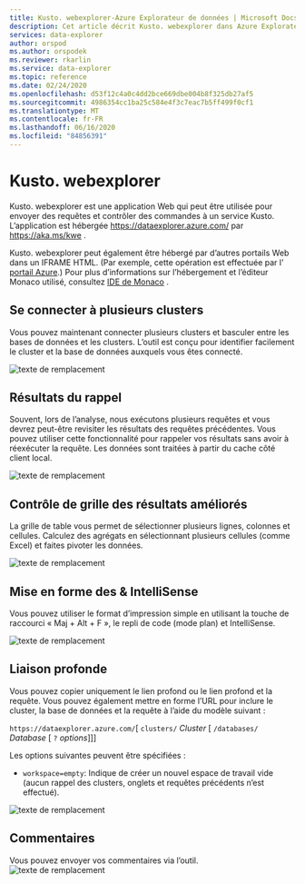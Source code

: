 ```yaml
---
title: Kusto. webexplorer-Azure Explorateur de données | Microsoft Docs
description: Cet article décrit Kusto. webexplorer dans Azure Explorateur de données.
services: data-explorer
author: orspod
ms.author: orspodek
ms.reviewer: rkarlin
ms.service: data-explorer
ms.topic: reference
ms.date: 02/24/2020
ms.openlocfilehash: d53f12c4a0c4dd2bce669dbe004b8f325db27af5
ms.sourcegitcommit: 4986354cc1ba25c584e4f3c7eac7b5ff499f0cf1
ms.translationtype: MT
ms.contentlocale: fr-FR
ms.lasthandoff: 06/16/2020
ms.locfileid: "84856391"
---
```

# <a name="kustowebexplorer"></a>Kusto. webexplorer

Kusto. webexplorer est une application Web qui peut être utilisée pour envoyer des requêtes et contrôler des commandes à un service Kusto. L’application est hébergée https://dataexplorer.azure.com/ par https://aka.ms/kwe .



Kusto. webexplorer peut également être hébergé par d’autres portails Web dans un IFRAME HTML.
(Par exemple, cette opération est effectuée par l' [portail Azure](https://portal.azure.com).) Pour plus d’informations sur l’hébergement et l’éditeur Monaco utilisé, consultez [IDE de Monaco](../api/monaco/monaco-kusto.md) .

## <a name="connect-to-multiple-clusters"></a>Se connecter à plusieurs clusters

Vous pouvez maintenant connecter plusieurs clusters et basculer entre les bases de données et les clusters.
L’outil est conçu pour identifier facilement le cluster et la base de données auxquels vous êtes connecté.

![texte de remplacement](./Images/KustoTools-WebExplorer/AddingCluster.gif "AddingCluster")

## <a name="recall-results"></a>Résultats du rappel

Souvent, lors de l’analyse, nous exécutons plusieurs requêtes et vous devrez peut-être revisiter les résultats des requêtes précédentes. Vous pouvez utiliser cette fonctionnalité pour rappeler vos résultats sans avoir à réexécuter la requête. Les données sont traitées à partir du cache côté client local.

![texte de remplacement](./Images/KustoTools-WebExplorer/RecallResults.gif "RecallResults")

## <a name="enhanced-results-grid-control"></a>Contrôle de grille des résultats améliorés

La grille de table vous permet de sélectionner plusieurs lignes, colonnes et cellules. Calculez des agrégats en sélectionnant plusieurs cellules (comme Excel) et faites pivoter les données.

![texte de remplacement](./Images/KustoTools-WebExplorer/EnhancedGrid.gif "EnhancedGrid")

## <a name="intellisense--formatting"></a>Mise en forme des & IntelliSense

Vous pouvez utiliser le format d’impression simple en utilisant la touche de raccourci « Maj + Alt + F », le repli de code (mode plan) et IntelliSense.

![texte de remplacement](./Images/KustoTools-WebExplorer/Formating.gif "Mise en forme")

## <a name="deep-linking"></a>Liaison profonde

Vous pouvez copier uniquement le lien profond ou le lien profond et la requête. Vous pouvez également mettre en forme l’URL pour inclure le cluster, la base de données et la requête à l’aide du modèle suivant :

`https://dataexplorer.azure.com/`[ `clusters/` *Cluster* [ `/databases/` *Database* [ `?` *options*]]]

Les options suivantes peuvent être spécifiées :

* `workspace=empty`: Indique de créer un nouvel espace de travail vide (aucun rappel des clusters, onglets et requêtes précédents n’est effectué).



![texte de remplacement](./Images/KustoTools-WebExplorer/DeepLink.gif "DeepLink")

## <a name="feedback"></a>Commentaires

Vous pouvez envoyer vos commentaires via l’outil.
![texte de remplacement](./Images/KustoTools-WebExplorer/Feedback.gif "Commentaires")
